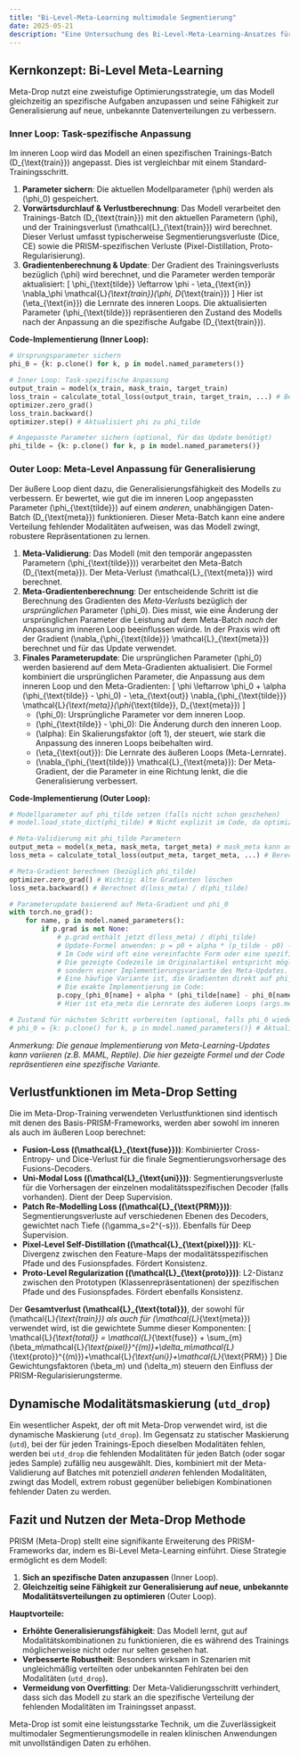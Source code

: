 ```yaml
---
title: "Bi-Level-Meta-Learning multimodale Segmentierung"
date: 2025-05-21
description: "Eine Untersuchung des Bi-Level-Meta-Learning-Ansatzes für robuste multimodale medizinische Bildsegmentierung bei fehlenden Modalitäten"
---
```


## Kernkonzept: Bi-Level Meta-Learning

Meta-Drop nutzt eine zweistufige Optimierungsstrategie, um das Modell gleichzeitig an spezifische Aufgaben anzupassen und seine Fähigkeit zur Generalisierung auf neue, unbekannte Datenverteilungen zu verbessern.

### Inner Loop: Task-spezifische Anpassung

Im inneren Loop wird das Modell an einen spezifischen Trainings-Batch \(D_{\text{train}}\) angepasst. Dies ist vergleichbar mit einem Standard-Trainingsschritt.

1.  **Parameter sichern**: Die aktuellen Modellparameter \(\phi\) werden als \(\phi_0\) gespeichert.
2.  **Vorwärtsdurchlauf & Verlustberechnung**: Das Modell verarbeitet den Trainings-Batch \(D_{\text{train}}\) mit den aktuellen Parametern \(\phi\), und der Trainingsverlust \(\mathcal{L}_{\text{train}}\) wird berechnet. Dieser Verlust umfasst typischerweise Segmentierungsverluste (Dice, CE) sowie die PRISM-spezifischen Verluste (Pixel-Distillation, Proto-Regularisierung).
3.  **Gradientenberechnung & Update**: Der Gradient des Trainingsverlusts bezüglich \(\phi\) wird berechnet, und die Parameter werden temporär aktualisiert:
    \[
    \phi_{\text{tilde}} \leftarrow \phi - \eta_{\text{in}} \nabla_\phi \mathcal{L}_{\text{train}}(\phi, D_{\text{train}})
    \]
    Hier ist \(\eta_{\text{in}}\) die Lernrate des inneren Loops. Die aktualisierten Parameter \(\phi_{\text{tilde}}\) repräsentieren den Zustand des Modells nach der Anpassung an die spezifische Aufgabe \(D_{\text{train}}\).

**Code-Implementierung (Inner Loop):**
```python
# Ursprungsparameter sichern
phi_0 = {k: p.clone() for k, p in model.named_parameters()}

# Inner Loop: Task-spezifische Anpassung
output_train = model(x_train, mask_train, target_train)
loss_train = calculate_total_loss(output_train, target_train, ...) # Berechnet L_total
optimizer.zero_grad()
loss_train.backward()
optimizer.step() # Aktualisiert phi zu phi_tilde

# Angepasste Parameter sichern (optional, für das Update benötigt)
phi_tilde = {k: p.clone() for k, p in model.named_parameters()} 
```

### Outer Loop: Meta-Level Anpassung für Generalisierung

Der äußere Loop dient dazu, die Generalisierungsfähigkeit des Modells zu verbessern. Er bewertet, wie gut die im inneren Loop angepassten Parameter \(\phi_{\text{tilde}}\) auf einem *anderen*, unabhängigen Daten-Batch \(D_{\text{meta}}\) funktionieren. Dieser Meta-Batch kann eine andere Verteilung fehlender Modalitäten aufweisen, was das Modell zwingt, robustere Repräsentationen zu lernen.

1.  **Meta-Validierung**: Das Modell (mit den temporär angepassten Parametern \(\phi_{\text{tilde}}\)) verarbeitet den Meta-Batch \(D_{\text{meta}}\). Der Meta-Verlust \(\mathcal{L}_{\text{meta}}\) wird berechnet.
2.  **Meta-Gradientenberechnung**: Der entscheidende Schritt ist die Berechnung des Gradienten des *Meta-Verlusts* bezüglich der *ursprünglichen* Parameter \(\phi_0\). Dies misst, wie eine Änderung der ursprünglichen Parameter die Leistung auf dem Meta-Batch *nach* der Anpassung im inneren Loop beeinflussen würde. In der Praxis wird oft der Gradient \(\nabla_{\phi_{\text{tilde}}} \mathcal{L}_{\text{meta}}\) berechnet und für das Update verwendet.
3.  **Finales Parameterupdate**: Die ursprünglichen Parameter \(\phi_0\) werden basierend auf dem Meta-Gradienten aktualisiert. Die Formel kombiniert die ursprünglichen Parameter, die Anpassung aus dem inneren Loop und den Meta-Gradienten:
    \[
    \phi \leftarrow \phi_0 + \alpha (\phi_{\text{tilde}} - \phi_0) - \eta_{\text{out}} \nabla_{\phi_{\text{tilde}}} \mathcal{L}_{\text{meta}}(\phi_{\text{tilde}}, D_{\text{meta}})
    \]
    - \(\phi_0\): Ursprüngliche Parameter vor dem inneren Loop.
    - \(\phi_{\text{tilde}} - \phi_0\): Die Änderung durch den inneren Loop.
    - \(\alpha\): Ein Skalierungsfaktor (oft 1), der steuert, wie stark die Anpassung des inneren Loops beibehalten wird.
    - \(\eta_{\text{out}}\): Die Lernrate des äußeren Loops (Meta-Lernrate).
    - \(\nabla_{\phi_{\text{tilde}}} \mathcal{L}_{\text{meta}}\): Der Meta-Gradient, der die Parameter in eine Richtung lenkt, die die Generalisierung verbessert.

**Code-Implementierung (Outer Loop):**
```python
# Modellparameter auf phi_tilde setzen (falls nicht schon geschehen)
# model.load_state_dict(phi_tilde) # Nicht explizit im Code, da optimizer.step() dies bereits tut

# Meta-Validierung mit phi_tilde Parametern
output_meta = model(x_meta, mask_meta, target_meta) # mask_meta kann andere Verteilung haben
loss_meta = calculate_total_loss(output_meta, target_meta, ...) # Berechnet L_total für Meta-Batch

# Meta-Gradient berechnen (bezüglich phi_tilde)
optimizer.zero_grad() # Wichtig: Alte Gradienten löschen
loss_meta.backward() # Berechnet d(loss_meta) / d(phi_tilde)

# Parameterupdate basierend auf Meta-Gradient und phi_0
with torch.no_grad():
    for name, p in model.named_parameters():
        if p.grad is not None:
            # p.grad enthält jetzt d(loss_meta) / d(phi_tilde)
            # Update-Formel anwenden: p = p0 + alpha * (p_tilde - p0) - eta_meta * p.grad
            # Im Code wird oft eine vereinfachte Form oder eine spezifische Implementierung verwendet.
            # Die gezeigte Codezeile im Originalartikel entspricht möglicherweise nicht exakt der Formel,
            # sondern einer Implementierungsvariante des Meta-Updates.
            # Eine häufige Variante ist, die Gradienten direkt auf phi_0 anzuwenden oder MAML-ähnliche Updates.
            # Die exakte Implementierung im Code:
            p.copy_(phi_0[name] + alpha * (phi_tilde[name] - phi_0[name]) - eta_meta * p.grad) 
            # Hier ist eta_meta die Lernrate des äußeren Loops (args.meta_lr)

# Zustand für nächsten Schritt vorbereiten (optional, falls phi_0 wieder gebraucht wird)
# phi_0 = {k: p.clone() for k, p in model.named_parameters()} # Aktualisiert phi_0 auf das neue phi
```
*Anmerkung: Die genaue Implementierung von Meta-Learning-Updates kann variieren (z.B. MAML, Reptile). Die hier gezeigte Formel und der Code repräsentieren eine spezifische Variante.*

## Verlustfunktionen im Meta-Drop Setting

Die im Meta-Drop-Training verwendeten Verlustfunktionen sind identisch mit denen des Basis-PRISM-Frameworks, werden aber sowohl im inneren als auch im äußeren Loop berechnet:

- **Fusion-Loss (\(\mathcal{L}_{\text{fuse}}\))**: Kombinierter Cross-Entropy- und Dice-Verlust für die finale Segmentierungsvorhersage des Fusions-Decoders.
- **Uni-Modal Loss (\(\mathcal{L}_{\text{uni}}\))**: Segmentierungsverluste für die Vorhersagen der einzelnen modalitätsspezifischen Decoder (falls vorhanden). Dient der Deep Supervision.
- **Patch Re-Modelling Loss (\(\mathcal{L}_{\text{PRM}}\))**: Segmentierungsverluste auf verschiedenen Ebenen des Decoders, gewichtet nach Tiefe (\(\gamma_s=2^{-s}\)). Ebenfalls für Deep Supervision.
- **Pixel-Level Self-Distillation (\(\mathcal{L}_{\text{pixel}}\))**: KL-Divergenz zwischen den Feature-Maps der modalitätsspezifischen Pfade und des Fusionspfades. Fördert Konsistenz.
- **Proto-Level Regularization (\(\mathcal{L}_{\text{proto}}\))**: L2-Distanz zwischen den Prototypen (Klassenrepräsentationen) der spezifischen Pfade und des Fusionspfades. Fördert ebenfalls Konsistenz.

Der **Gesamtverlust \(\mathcal{L}_{\text{total}}\)**, der sowohl für \(\mathcal{L}_{\text{train}}\) als auch für \(\mathcal{L}_{\text{meta}}\) verwendet wird, ist die gewichtete Summe dieser Komponenten:
\[
\mathcal{L}_{\text{total}} = \mathcal{L}_{\text{fuse}} + \sum_{m}(\beta_m\mathcal{L}_{\text{pixel}}^{(m)}+\delta_m\mathcal{L}_{\text{proto}}^{(m)})+\mathcal{L}_{\text{uni}}+\mathcal{L}_{\text{PRM}}
\]
Die Gewichtungsfaktoren \(\beta_m\) und \(\delta_m\) steuern den Einfluss der PRISM-Regularisierungsterme.

## Dynamische Modalitätsmaskierung (`utd_drop`)

Ein wesentlicher Aspekt, der oft mit Meta-Drop verwendet wird, ist die dynamische Maskierung (`utd_drop`). Im Gegensatz zu statischer Maskierung (`utd`), bei der für jeden Trainings-Epoch dieselben Modalitäten fehlen, werden bei `utd_drop` die fehlenden Modalitäten für jeden Batch (oder sogar jedes Sample) zufällig neu ausgewählt. Dies, kombiniert mit der Meta-Validierung auf Batches mit potenziell *anderen* fehlenden Modalitäten, zwingt das Modell, extrem robust gegenüber beliebigen Kombinationen fehlender Daten zu werden.

## Fazit und Nutzen der Meta-Drop Methode

PRISM (Meta-Drop) stellt eine signifikante Erweiterung des PRISM-Frameworks dar, indem es Bi-Level Meta-Learning einführt. Diese Strategie ermöglicht es dem Modell:

1.  **Sich an spezifische Daten anzupassen** (Inner Loop).
2.  **Gleichzeitig seine Fähigkeit zur Generalisierung auf neue, unbekannte Modalitätsverteilungen zu optimieren** (Outer Loop).

**Hauptvorteile:**

-   **Erhöhte Generalisierungsfähigkeit**: Das Modell lernt, gut auf Modalitätskombinationen zu funktionieren, die es während des Trainings möglicherweise nicht oder nur selten gesehen hat.
-   **Verbesserte Robustheit**: Besonders wirksam in Szenarien mit ungleichmäßig verteilten oder unbekannten Fehlraten bei den Modalitäten (`utd_drop`).
-   **Vermeidung von Overfitting**: Der Meta-Validierungsschritt verhindert, dass sich das Modell zu stark an die spezifische Verteilung der fehlenden Modalitäten im Trainingsset anpasst.

Meta-Drop ist somit eine leistungsstarke Technik, um die Zuverlässigkeit multimodaler Segmentierungsmodelle in realen klinischen Anwendungen mit unvollständigen Daten zu erhöhen.
